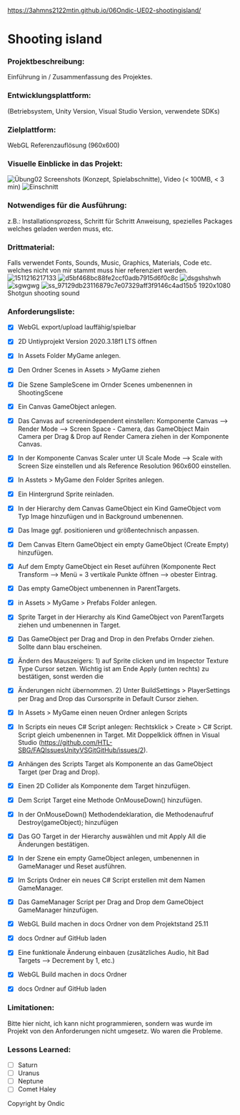https://3ahmns2122mtin.github.io/06Ondic-UE02-shootingisland/

# Shooting island

### Projektbeschreibung: 
Einführung in / Zusammenfassung des Projektes. 

### Entwicklungsplattform: 
(Betriebsystem, Unity Version, Visual Studio Version, verwendete SDKs)

### Zielplattform: 
WebGL Referenzauflösung (960x600) 

### Visuelle Einblicke in das Projekt: 
![Übung02](https://user-images.githubusercontent.com/91017666/136345141-e7e89a4e-49e5-430f-819d-019c12708be4.png)
Screenshots (Konzept, Spielabschnitte), Video (< 100MB, < 3 min)
![Einschnitt](https://user-images.githubusercontent.com/91017666/143686625-e86f3a8a-acc5-4cb8-947d-fdb2a6bc0e8d.JPG)


### Notwendiges für die Ausführung: 
z.B.: Installationsprozess, Schritt für Schritt Anweisung, spezielles Packages welches geladen werden muss, etc.  

### Drittmaterial: 
Falls verwendet Fonts, Sounds, Music, Graphics, Materials, Code etc. welches nicht von mir stammt muss hier referenziert werden. 
![1511216217133](https://user-images.githubusercontent.com/91017666/143686311-9a2cfbe8-f6cb-40b8-a730-b17b8cec03f3.jpg)
![d5bf468bc88fe2ccf0adb7915d6f0c8c](https://user-images.githubusercontent.com/91017666/143686321-153034c2-1772-475b-bc27-89f737a60f0b.png)
![dsgshshwh](https://user-images.githubusercontent.com/91017666/143686324-ca41347a-14b4-482d-9bb1-02fadb23cf87.jpg)
![sgwgwg](https://user-images.githubusercontent.com/91017666/143686327-55931150-754b-497a-90b0-070cfb91a284.png)
![ss_97129db23116879c7e07329aff3f9146c4ad15b5 1920x1080](https://user-images.githubusercontent.com/91017666/143686329-180d3d49-91fd-4eec-b105-55c2b8a7127e.jpg)
Shotgun shooting sound

### Anforderungsliste:  
- [x] WebGL export/upload lauffähig/spielbar
 - [x] 2D Untiyprojekt Version 2020.3.18f1 LTS öffnen
 - [x] In Assets Folder MyGame anlegen.
 - [x] Den Ordner Scenes in Assets > MyGame ziehen
 - [x] Die Szene SampleScene im Ornder Scenes umbenennen in ShootingScene
 - [x] Ein Canvas GameObject anlegen.
 - [x] Das Canvas auf screenindependent einstellen: Komponente Canvas --> Render Mode --> Screen Space - Camera, das GameObject Main Camera per Drag & Drop auf Render Camera ziehen in der Komponente Canvas.
 - [x] In der Komponente Canvas Scaler unter UI Scale Mode --> Scale with Screen Size einstellen und als Reference Resolution 960x600 einstellen.
 - [x] In Asstets > MyGame den Folder Sprites anlegen.
 - [x] Ein Hintergrund Sprite reinladen.
 - [x] In der Hierarchy dem Canvas GameObject ein Kind GameObject vom Typ Image hinzufügen und in Background umbenennen.
 - [x] Das Image ggf. positionieren und größentechnisch anpassen.
 - [x] Dem Canvas Eltern GameObject ein empty GameObject (Create Empty) hinzufügen.
 - [x] Auf dem Empty GameObject ein Reset auführen (Komponente Rect Transform --> Menü = 3 vertikale Punkte öffnen --> obester Eintrag.
 - [x] Das empty GameObject umbenennen in ParentTargets.
 - [x] in Assets > MyGame > Prefabs Folder anlegen.
 - [x] Sprite Target in der Hierarchy als Kind GameObject von ParentTargets ziehen und umbenennen in Target.
 - [x] Das GameObject per Drag and Drop in den Prefabs Ornder ziehen. Sollte dann blau erscheinen.
 - [x] Ändern des Mauszeigers: 1) auf Sprite clicken und im Inspector Texture Type Cursor setzen. Wichtig ist am Ende Apply (unten rechts) zu bestätigen, sonst werden die
 - [x] Änderungen nicht übernommen. 2) Unter BuildSettings > PlayerSettings per Drag and Drop das Cursorsprite in Default Cursor ziehen.
 - [x] In Assets > MyGame einen neuen Ordner anlegen Scripts
 - [x] In Scripts ein neues C# Script anlegen: Rechtsklick > Create > C# Script. Script gleich umbenennen in Target. Mit Doppelklick öffnen in Visual Studio (https://github.com/HTL-SBG/FAQIssuesUnityVSGitGitHub/issues/2).
 - [x] Anhängen des Scripts Target als Komponente an das GameObject Target (per Drag and Drop).
 - [x] Einen 2D Collider als Komponente dem Target hinzufügen.
 - [x] Dem Script Target eine Methode OnMouseDown() hinzufügen.
 - [x] In der OnMouseDown() Methodendeklaration, die Methodenaufruf Destroy(gameObject); hinzufügen
 - [x] Das GO Target in der Hierarchy auswählen und mit Apply All die Änderungen bestätigen.
 - [x] In der Szene ein empty GameObject anlegen, umbenennen in GameManager und Reset ausführen.
 - [x] Im Scripts Ordner ein neues C# Script erstellen mit dem Namen GameManager.
 - [x] Das GameManager Script per Drag and Drop dem GameObject GameManager hinzufügen.
 - [x] WebGL Build machen in docs Ordner von dem Projektstand 25.11 
 - [x] docs Ordner auf GitHub laden
 - [x] Eine funktionale Änderung einbauen (zusätzliches Audio, hit Bad Targets --> Decrement by 1, etc.) 
 - [x] WebGL Build machen in docs Ordner 
 - [x] docs Ordner auf GitHub laden


### Limitationen:
Bitte hier nicht, ich kann nicht programmieren, sondern was wurde im Projekt von den Anforderungen nicht umgesetz. Wo waren die Probleme. 

### Lessons Learned:
- [ ] Saturn
- [ ] Uranus
- [ ] Neptune
- [ ] Comet Haley

Copyright by Ondic
